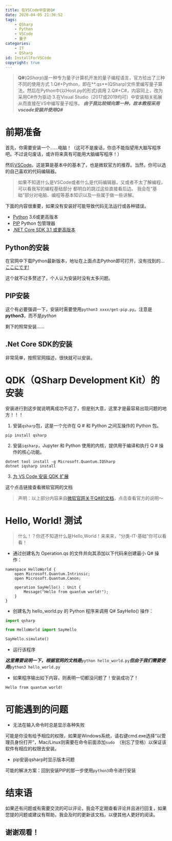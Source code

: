 ```yaml
---
title: 在VSCode中安装Q#
date: 2020-04-05 21:36:52
tags:
    - QSharp
    - Python
    - VSCode
    - 量子
categories:
    - IT
    - QSharp
id: InstallForVSCode
copyright: true
---
```


>**Q#**(*QSharp*)是一种专为量子计算机开发的量子编程语言，官方给出了三种不同的使用方式
>1.Q#+Python，即在**.qs**(QSharp)文件里编写量子算法，然后在Python中(以Host.py的形式)调用
>2.Q#+C#，内容同上，改为采用C#作为驱动
>3.在Visual Studio（2017或2019均可）中安装相关拓展从而直接在VS中编写量子程序。
>***由于我比较倾向第一种，故本教程采用vscode安装并使用Q#***

<!--more-->

# 前期准备

首先，你需要安装一个......电脑！（这可不是废话，你总不能指望用大脑写程序吧。不过说句废话，或许将来真有可能用大脑编写程序！）

然后[VSCode](https://code.visualstudio.com/)。这是算是基本中的基本了，也是微软官方的推荐。当然，你可以选的自己喜欢的代码编辑器。

>如果不知道什么是VSCode或者什么是代码编辑器，又或者不太了解编程，可以看我写的编程基础部分
>都明白的跳过这些直接看后边。
>我会在“基础”部分对电脑、编程等基本知识以及一些属于做一些讲解。

下面的内容很重要，如果没有安装好可能导致代码无法运行或各种错误。
- [Python](https://www.python.org/downloads/) 3.6或更高版本
- [PIP](https://pip.pypa.io/en/stable/installing) Python 包管理器
- [.NET Core SDK 3.1 或更高版本](https://www.microsoft.com/net/download)

## Python的安装

在官网中下载Python最新版本，地址在上面点击Python即可打开，没有找到的...[ここにです! ](https://www.python.org/downloads/)

这个就不过多赘述了，个人认为安装时没有太多问题。

## PIP安装

这个有必要强调一下，安装时需要使用`python3 xxxx/get-pip.py`。注意是**python3**，而不是*python*

剩下的照常安装......

## .Net Core SDK的安装

非常简单，按照官网描述，很快就可以安装。

# QDK（QSharp Development Kit）的安装

安装进行到这步就说明离成功不远了，但是别大意，这里才是最容易出现问题的地方！！！

1. 安装`qsharp`包，这是一个允许在 Q # 和 Python 之间互操作的 Python 包。

```
pip install qsharp
```

2. 安装`iqsharp`，Jupyter 和 Python 使用的内核，提供用于编译和执行 Q # 操作的核心功能。

```
dotnet tool install -g Microsoft.Quantum.IQSharp
dotnet iqsharp install
```

3. [为 VS Code 安装 QDK 扩展](https://marketplace.visualstudio.com/items?itemName=quantum.quantum-devkit-vscode)

这个点击链接查看微软官网的文档

>声明：以上部分内容来自[微软官网关于Q#的文档](https://docs.microsoft.com/zh-cn/quantum/install-guide/pyinstall)，点击查看官方的说明～

# Hello, World! 测试

>什么！？你还不知道什么是Hello,World！来来来，“分类-IT-基础”你可以看看！

- 通过创建名为 Operation.qs 的文件并向其添加以下代码来创建最小 Q# 操作：
```Q#
namespace HelloWorld {
    open Microsoft.Quantum.Intrinsic;
    open Microsoft.Quantum.Canon;

    operation SayHello() : Unit {
        Message("Hello from quantum world!");
    }
}
```

- 创建名为 hello_world.py 的 Python 程序来调用 Q# SayHello() 操作：
```python
import qsharp

from HelloWorld import SayHello

SayHello.simulate()
```

- 运行该程序

***这里需要说明一下，根据官网的文档是***`python hello_world.py`***但由于我们需要使用***`python3 hello_world.py`

- 如果程序输出如下内容，则表明一切都没问题了！安装成功了！
```bash
Hello from quantum world!
```

# 可能遇到的问题

- 无法在输入命令时总是显示各种失败

可能是你没有给予相应的权限，如果是Windows系统，请右键cmd.exe选择“以管理员身份打开”，Mac/Linux则需要在命令前面添加`sudo `（别忘了空格）以保证该软件有相应的权限去安装。

- pip安装qsharp时显示版本问题

可能的解决方案：回到安装PIP的那一步使用`python3`命令进行安装

# 结束语

如果还有问题或有需要交流的可以评论，我会不定期查看评论并且进行回复，如果您提的问题或建议有帮助，我会及时的更新该文档，以便其他人更好的阅读。

## 谢谢观看！